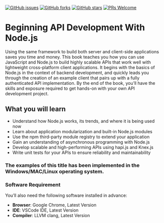 [![GitHub issues](https://img.shields.io/github/issues/TrainingByPackt/Beginning-Vue.js_elearning.svg)](https://github.com/TrainingByPackt/Beginning-Vue.js_elearning/issues)
[![GitHub forks](https://img.shields.io/github/forks/TrainingByPackt/Beginning-Vue.js_elearning.svg)](https://github.com/TrainingByPackt/Beginning-Vue.js_elearning/network)
[![GitHub stars](https://img.shields.io/github/stars/TrainingByPackt/Beginning-Vue.js_elearning.svg)](https://github.com/TrainingByPackt/Beginning-Vue.js_elearning/stargazers)
[![PRs Welcome](https://img.shields.io/badge/PRs-welcome-brightgreen.svg)](https://github.com/TrainingByPackt/Beginning-Vue.js_elearning/pulls)


# Beginning API Development With Node.js
Using the same framework to build both server and client-side applications saves you time and money. This book teaches you how you can use JavaScript and Node.js to build highly scalable APIs that work well with lightweight cross-platform client applications. It begins with the basics of Node.js in the context of backend development, and quickly leads you through the creation of an example client that pairs up with a fully authenticated API implementation. By the end of the book, you’ll have the skills and exposure required to get hands-on with your own API development project.

## What you will learn
* Understand how Node.js works, its trends, and where it is being used now
* Learn about application modularization and built-in Node.js modules
* Use the npm third-party module registry to extend your application
* Gain an understanding of asynchronous programming with Node.js
* Develop scalable and high-performing APIs using hapi.js and Knex.js
* Write unit tests for your APIs to ensure reliability and maintainability
 

### The examples of this title has been implemented in the Windows/MAC/Linux operating system.

### Software Requirement
You’ll also need the following software installed in advance:
* **Browser**: Google Chrome, Latest Version
* **IDE**: VSCode IDE, Latest Version
* **Compiler**: LLVM clang, Latest Version

